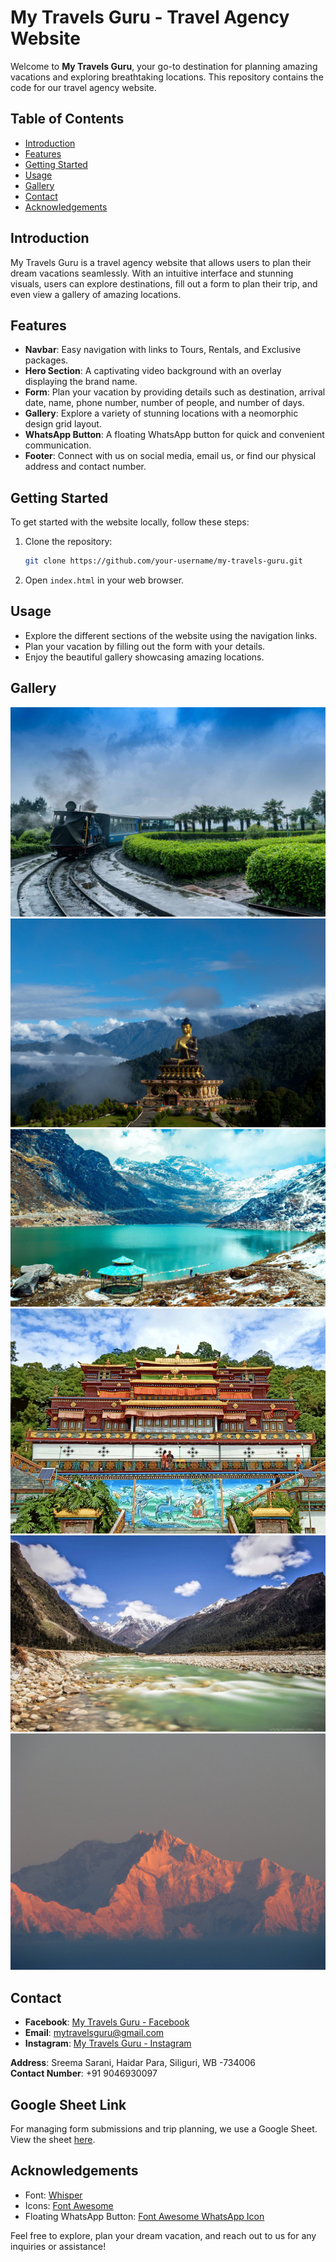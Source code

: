 # My Travels Guru - Travel Agency Website

Welcome to **My Travels Guru**, your go-to destination for planning amazing vacations and exploring breathtaking locations. This repository contains the code for our travel agency website.

## Table of Contents
- [Introduction](#introduction)
- [Features](#features)
- [Getting Started](#getting-started)
- [Usage](#usage)
- [Gallery](#gallery)
- [Contact](#contact)
- [Acknowledgements](#acknowledgements)

## Introduction
My Travels Guru is a travel agency website that allows users to plan their dream vacations seamlessly. With an intuitive interface and stunning visuals, users can explore destinations, fill out a form to plan their trip, and even view a gallery of amazing locations.

## Features
- **Navbar**: Easy navigation with links to Tours, Rentals, and Exclusive packages.
- **Hero Section**: A captivating video background with an overlay displaying the brand name.
- **Form**: Plan your vacation by providing details such as destination, arrival date, name, phone number, number of people, and number of days.
- **Gallery**: Explore a variety of stunning locations with a neomorphic design grid layout.
- **WhatsApp Button**: A floating WhatsApp button for quick and convenient communication.
- **Footer**: Connect with us on social media, email us, or find our physical address and contact number.

## Getting Started
To get started with the website locally, follow these steps:

1. Clone the repository:
   ```bash
   git clone https://github.com/your-username/my-travels-guru.git
   ```

2. Open `index.html` in your web browser.

## Usage
- Explore the different sections of the website using the navigation links.
- Plan your vacation by filling out the form with your details.
- Enjoy the beautiful gallery showcasing amazing locations.

## Gallery
![Darjeeling](loc1.jpg)
![Sikkim](loc2.jpg)
![Nathula Pass](loc3.jpg)
![Salugara](loc4.jpg)
![ShivKhola](loc5.jpg)
![Kanchenjunga](loc6.jpg)

## Contact
- **Facebook**: [My Travels Guru - Facebook](https://www.facebook.com/mytravelsguru)
- **Email**: [mytravelsguru@gmail.com](mailto:mytravelsguru@gmail.com)
- **Instagram**: [My Travels Guru - Instagram](https://www.instagram.com/mytravelsguru/)

**Address**: Sreema Sarani, Haidar Para, Siliguri, WB -734006  
**Contact Number**: +91 9046930097

## Google Sheet Link
For managing form submissions and trip planning, we use a Google Sheet. View the sheet [here](https://docs.google.com/spreadsheets/d/1NvxzkpWREDciVrfDWavdsoHQYerTCZ_ciu1k_cufJ1Y/edit?usp=sharing).

## Acknowledgements
- Font: [Whisper](Whisper/Whisper-Regular.ttf)
- Icons: [Font Awesome](https://fontawesome.com/)
- Floating WhatsApp Button: [Font Awesome WhatsApp Icon](https://fontawesome.com/icons/whatsapp)

Feel free to explore, plan your dream vacation, and reach out to us for any inquiries or assistance!